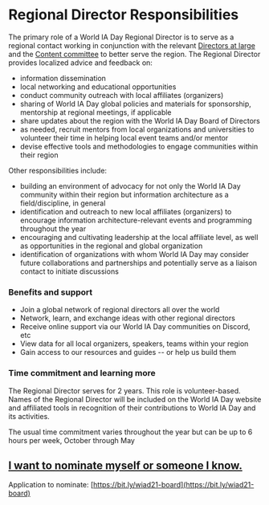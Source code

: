 # Regional Director Responsibilities

The primary role of a World IA Day Regional Director is to serve as a regional contact working in conjunction with the relevant [Directors at large ](../about-the-board/)and the [Content committee](../committees/website.md) to better serve the region. The Regional Director provides localized advice and feedback on:

* information dissemination
* local networking and educational opportunities
* conduct community outreach with local affiliates (organizers)
* sharing of World IA Day global policies and materials for sponsorship, mentorship at regional meetings, if applicable
* share updates about the region with the World IA Day Board of Directors
* as needed, recruit mentors from local organizations and universities to volunteer their time in helping local event teams and/or mentor
* devise effective tools and methodologies to engage communities within their region

Other responsibilities include:

* building an environment of advocacy for not only the World IA Day community within their region but information architecture as a field/discipline, in general
* identification and outreach to new local affiliates (organizers) to encourage information architecture-relevant events and programming throughout the year
* encouraging and cultivating leadership at the local affiliate level, as well as opportunities in the regional and global organization
* identification of organizations with whom World IA Day may consider future collaborations and partnerships and potentially serve as a liaison contact to initiate discussions

### Benefits and support

* Join a global network of regional directors all over the world
* Network, learn, and exchange ideas with other regional directors
* Receive online support via our World IA Day communities on Discord, etc
* View data for all local organizers, speakers, teams within your region
* Gain access to our resources and guides -- or help us build them

### Time commitment and learning more

The Regional Director serves for 2 years. This role is volunteer-based. Names of the Regional Director will be included on the World IA Day website and affiliated tools in recognition of their contributions to World IA Day and its activities.

The usual time commitment varies throughout the year but can be up to 6 hours per week, October through May

## [I want to nominate myself or someone I know.](https://bit.ly/wiad21-board)

Application to nominate: [https://bit.ly/wiad21-board](https://bit.ly/wiad21-board)
